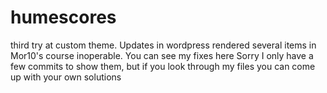 # humescores
third try at custom theme.
Updates in wordpress rendered several items in Mor10's course inoperable.
You can see my fixes here
Sorry I only have a few commits to show them, but if you look through my files you can come up with your own solutions
